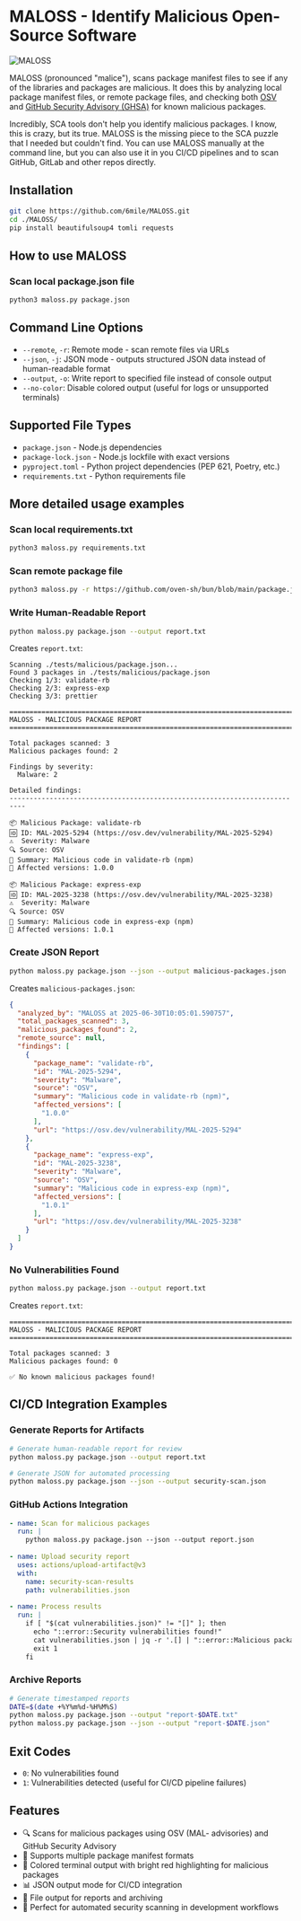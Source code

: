 # MALOSS - Identify Malicious Open-Source Software

![MALOSS](images/MALOSS-square-image-smaller.jpeg)

MALOSS (pronounced "malice"), scans package manifest files to see if any of the libraries and packages are malicious. It does this by analyzing local package manifest files, or remote package files, and checking both [OSV](https://osv.dev) and [GitHub Security Advisory (GHSA)](https://github.com/advisories) for known malicious packages.  

Incredibly, SCA tools don't help you identify malicious packages.  I know, this is crazy, but its true.  MALOSS is the missing piece to the SCA puzzle that I needed but couldn't find.  You can use MALOSS manually at the command line, but you can also use it in you CI/CD pipelines and to scan GitHub, GitLab and other repos directly.

## Installation

```bash
git clone https://github.com/6mile/MALOSS.git
cd ./MALOSS/
pip install beautifulsoup4 tomli requests
```

## How to use MALOSS

### Scan local package.json file
 
```bash
python3 maloss.py package.json
```

## Command Line Options

- `--remote`, `-r`: Remote mode - scan remote files via URLs
- `--json`, `-j`: JSON mode - outputs structured JSON data instead of human-readable format
- `--output`, `-o`: Write report to specified file instead of console output
- `--no-color`: Disable colored output (useful for logs or unsupported terminals)

## Supported File Types

- `package.json` - Node.js dependencies
- `package-lock.json` - Node.js lockfile with exact versions
- `pyproject.toml` - Python project dependencies (PEP 621, Poetry, etc.)
- `requirements.txt` - Python requirements file

## More detailed usage examples

### Scan local requirements.txt

```bash
python3 maloss.py requirements.txt
```

### Scan remote package file

```bash
python3 maloss.py -r https://github.com/oven-sh/bun/blob/main/package.json
```

### Write Human-Readable Report

```bash
python maloss.py package.json --output report.txt
```

Creates `report.txt`:
```
Scanning ./tests/malicious/package.json...
Found 3 packages in ./tests/malicious/package.json
Checking 1/3: validate-rb
Checking 2/3: express-exp
Checking 3/3: prettier

==========================================================================
MALOSS - MALICIOUS PACKAGE REPORT
==========================================================================

Total packages scanned: 3
Malicious packages found: 2

Findings by severity:
  Malware: 2

Detailed findings:
--------------------------------------------------------------------------

📦 Malicious Package: validate-rb
🆔 ID: MAL-2025-5294 (https://osv.dev/vulnerability/MAL-2025-5294)
⚠️  Severity: Malware
🔍 Source: OSV
📝 Summary: Malicious code in validate-rb (npm)
🎯 Affected versions: 1.0.0

📦 Malicious Package: express-exp
🆔 ID: MAL-2025-3238 (https://osv.dev/vulnerability/MAL-2025-3238)
⚠️  Severity: Malware
🔍 Source: OSV
📝 Summary: Malicious code in express-exp (npm)
🎯 Affected versions: 1.0.1
```

### Create JSON Report

```bash
python maloss.py package.json --json --output malicious-packages.json
```

Creates `malicious-packages.json`:
```json
{
  "analyzed_by": "MALOSS at 2025-06-30T10:05:01.590757",
  "total_packages_scanned": 3,
  "malicious_packages_found": 2,
  "remote_source": null,
  "findings": [
    {
      "package_name": "validate-rb",
      "id": "MAL-2025-5294",
      "severity": "Malware",
      "source": "OSV",
      "summary": "Malicious code in validate-rb (npm)",
      "affected_versions": [
        "1.0.0"
      ],
      "url": "https://osv.dev/vulnerability/MAL-2025-5294"
    },
    {
      "package_name": "express-exp",
      "id": "MAL-2025-3238",
      "severity": "Malware",
      "source": "OSV",
      "summary": "Malicious code in express-exp (npm)",
      "affected_versions": [
        "1.0.1"
      ],
      "url": "https://osv.dev/vulnerability/MAL-2025-3238"
    }
  ]
}
```

### No Vulnerabilities Found

```bash
python maloss.py package.json --output report.txt
```

Creates `report.txt`:
```
==========================================================================
MALOSS - MALICIOUS PACKAGE REPORT
==========================================================================

Total packages scanned: 3
Malicious packages found: 0

✅ No known malicious packages found!
```

## CI/CD Integration Examples

### Generate Reports for Artifacts

```bash
# Generate human-readable report for review
python maloss.py package.json --output report.txt

# Generate JSON for automated processing
python maloss.py package.json --json --output security-scan.json
```

### GitHub Actions Integration

```yaml
- name: Scan for malicious packages
  run: |
    python maloss.py package.json --json --output report.json
    
- name: Upload security report
  uses: actions/upload-artifact@v3
  with:
    name: security-scan-results
    path: vulnerabilities.json
    
- name: Process results
  run: |
    if [ "$(cat vulnerabilities.json)" != "[]" ]; then
      echo "::error::Security vulnerabilities found!"
      cat vulnerabilities.json | jq -r '.[] | "::error::Malicious package: \(.package_name) - \(.summary)"'
      exit 1
    fi
```

### Archive Reports

```bash
# Generate timestamped reports
DATE=$(date +%Y%m%d-%H%M%S)
python maloss.py package.json --output "report-$DATE.txt"
python maloss.py package.json --json --output "report-$DATE.json"
```

## Exit Codes

- `0`: No vulnerabilities found
- `1`: Vulnerabilities detected (useful for CI/CD pipeline failures)

## Features

- 🔍 Scans for malicious packages using OSV (MAL- advisories) and GitHub Security Advisory
- 📄 Supports multiple package manifest formats
- 🎨 Colored terminal output with bright red highlighting for malicious packages
- 📊 JSON output mode for CI/CD integration
- 💾 File output for reports and archiving
- 🚀 Perfect for automated security scanning in development workflows
